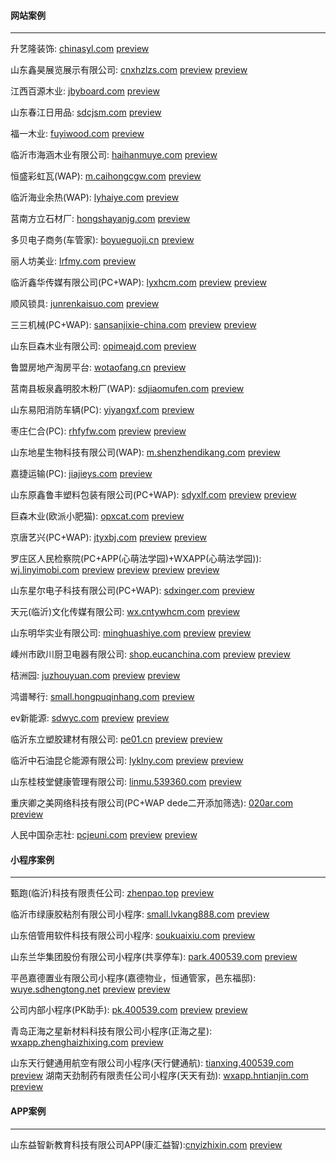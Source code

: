 #### 网站案例
******
升艺隆装饰: [chinasyl.com](http://chinasyl.com) 
[preview](https://github.com/alonesky0315/cases/raw/master/images/web/chinasyl.com.jpg?raw=true)

山东鑫昊展览展示有限公司: [cnxhzlzs.com](http://cnxhzlzs.com) 
[preview](https://github.com/alonesky0315/cases/raw/master/images/web/cnxhzlzs.com.jpg?raw=true) 
[preview](https://github.com/alonesky0315/cases/raw/master/images/wap/cnxhzlzs.com_wap.jpg?raw=true)

江西百源木业: [jbyboard.com](http://jbyboard.com)
[preview](https://github.com/alonesky0315/cases/raw/master/images/web/jbyboard.com.jpg?raw=true)

山东春江日用品: [sdcjsm.com](http://sdcjsm.com)
[preview](https://github.com/alonesky0315/cases/raw/master/images/web/sdcjsm.com.jpg?raw=true)

福一木业: [fuyiwood.com](http://fuyiwood.com) 
[preview](https://github.com/alonesky0315/cases/raw/master/images/web/fuyiwood.com.jpg?raw=true)

临沂市海涵木业有限公司: [haihanmuye.com](http://haihanmuye.com) 
[preview](https://github.com/alonesky0315/cases/raw/master/images/web/haihanmuye.com.jpg?raw=true)

恒盛彩虹瓦(WAP): [m.caihongcgw.com](http://m.caihongcgw.com) 
[preview](https://github.com/alonesky0315/cases/raw/master/images/wap/m.caihongcgw.com.jpg?raw=true)

临沂海业余热(WAP): [lyhaiye.com](http://lyhaiye.com/wap) 
[preview](https://github.com/alonesky0315/cases/raw/master/images/wap/lyhaiye.com_wap.jpg?raw=true)

莒南方立石材厂: [hongshayanjg.com](http://hongshayanjg.com) 
[preview](https://github.com/alonesky0315/cases/raw/master/images/web/hongshayanjg.com.jpg?raw=true)

多贝电子商务(车管家): [boyueguoji.cn](http://boyueguoji.cn) 
[preview](https://github.com/alonesky0315/cases/raw/master/images/wap/boyueguoji.cn.jpg?raw=true)

丽人坊美业: [lrfmy.com](http://lrfmy.com/wap) 
[preview](https://github.com/alonesky0315/cases/raw/master/images/wap/lrfmy.com_wap.jpg?raw=true)

临沂鑫华传媒有限公司(PC+WAP): [lyxhcm.com](http://lyxhcm.com) 
[preview](https://github.com/alonesky0315/cases/raw/master/images/web/lyxhcm.com.jpg?raw=true) 
[preview](https://github.com/alonesky0315/cases/raw/master/images/wap/lyxhcm.com_wap.jpg?raw=true)

顺风锁具: [junrenkaisuo.com](http://junrenkaisuo.com/wap) 
[preview](https://github.com/alonesky0315/cases/raw/master/images/wap/junrenkaisuo.com_wap.jpg?raw=true)

三三机械(PC+WAP): [sansanjixie-china.com](http://sansanjixie-china.com) 
[preview](https://github.com/alonesky0315/cases/raw/master/images/web/sansanjixie-china.com.jpg?raw=true) 
[preview](https://github.com/alonesky0315/cases/raw/master/images/wap/sansanjixie-china.com_wap.jpg?raw=true)

山东巨森木业有限公司: [opimeajd.com](http://opimeajd.com) 
[preview](https://github.com/alonesky0315/cases/raw/master/images/web/opimeajd.com.jpg?raw=true)

鲁盟房地产淘房平台: [wotaofang.cn](http://wotaofang.cn) 
[preview](https://github.com/alonesky0315/cases/raw/master/images/web/wotaofang.cn.jpg?raw=true)

莒南县板泉鑫明胶木粉厂(WAP): [sdjiaomufen.com](http://sdjiaomufen.com/index.php?g=Wap) 
[preview](https://github.com/alonesky0315/cases/raw/master/images/wap/sdjiaomufen.com_wap.jpg?raw=true)

山东易阳消防车辆(PC): [yiyangxf.com](http://yiyangxf.com) 
[preview](https://github.com/alonesky0315/cases/raw/master/images/web/yiyangxf.com.jpg?raw=true)

枣庄仁合(PC): [rhfyfw.com](http://rhfyfw.com) 
[preview](https://github.com/alonesky0315/cases/raw/master/images/web/rhfyfw.com.jpg?raw=true) 
[preview](https://github.com/alonesky0315/cases/raw/master/images/web/px.rhfyfw.com.jpg?raw=true)

山东地星生物科技有限公司(WAP): [m.shenzhendikang.com](http://m.shenzhendikang.com) 
[preview](https://github.com/alonesky0315/cases/raw/master/images/wap/m.shenzhendikang.com.jpg?raw=true)

嘉捷运输(PC): [jiajieys.com](http://jiajieys.com) 
[preview](https://github.com/alonesky0315/cases/raw/master/images/web/jiajieys.com.jpg?raw=true)

山东原鑫鲁丰塑料包装有限公司(PC+WAP): [sdyxlf.com](http://sdyxlf.com) 
[preview](https://github.com/alonesky0315/cases/raw/master/images/web/sdyxlf.com.jpg?raw=true) 
[preview](https://github.com/alonesky0315/cases/raw/master/images/wap/sdyxlf.com_wap.jpg?raw=true)

巨森木业(欧派小肥猫): [opxcat.com](http://opxcat.com) 
[preview](https://github.com/alonesky0315/cases/raw/master/images/web/opxcat.com.jpg?raw=true)

京唐艺兴(PC+WAP): [jtyxbj.com](http://jtyxbj.com) 
[preview](https://github.com/alonesky0315/cases/raw/master/images/web/jtyxbj.com.jpg?raw=true) 
[preview](https://github.com/alonesky0315/cases/raw/master/images/wap/jtyxbj.com_wap.jpg?raw=true)

罗庄区人民检察院(PC+APP(心萌法学园)+WXAPP(心萌法学园)): [wj.linyimobi.com](http://wj.linyimobi.com) 
[preview](https://github.com/alonesky0315/cases/raw/master/images/web/wj.linyimobi.com_1?raw=true)
[preview](https://github.com/alonesky0315/cases/raw/master/images/app/wj.linyimobi.com_1?raw=true)
[preview](https://github.com/alonesky0315/cases/raw/master/images/wxapp/wj.linyimobi.com_2?raw=true)
[preview](https://github.com/alonesky0315/cases/raw/master/images/app/wj.linyimobi.com_2?raw=true)

山东星尔电子科技有限公司(PC+WAP): [sdxinger.com](http://sdxinger.com)
[preview](https://github.com/alonesky0315/cases/raw/master/images/sdxinger.com.jpg?raw=true)

天元(临沂)文化传媒有限公司: [wx.cntywhcm.com](http://wx.cntywhcm.com)
[preview](https://github.com/alonesky0315/cases/raw/master/images/wap/wx.cntywhcm.com.jpg?raw=true)

山东明华实业有限公司: [minghuashiye.com](http://minghuashiye.com)
[preview](https://github.com/alonesky0315/cases/raw/master/images/minghuashiye.com.jpg?raw=true)
[preview](https://github.com/alonesky0315/cases/raw/master/images/wap/minghuashiye.com_wap.jpg?raw=true)

嵊州市欧川厨卫电器有限公司: [shop.eucanchina.com](http://shop.eucanchina.com)
[preview](https://github.com/alonesky0315/cases/raw/master/images/shop.eucanchina.com.jpg?raw=true)
[preview](https://github.com/alonesky0315/cases/raw/master/images/wap/shop.eucanchina.com_wap.jpg?raw=true)

桔洲园: [juzhouyuan.com](http://juzhouyuan.com)
[preview](https://github.com/alonesky0315/cases/raw/master/images/juzhouyuan.com.jpg?raw=true)
[preview](https://github.com/alonesky0315/cases/raw/master/images/wap/juzhouyuan.com_wap.jpg?raw=true)

鸿谱琴行: [small.hongpuqinhang.com](http://small.hongpuqinhang.com)
[preview](https://github.com/alonesky0315/cases/raw/master/images/wap/small.hongpuqinhang.com.jpg?raw=true)

ev新能源: [sdwyc.com](http://sdwyc.com)
[preview](https://github.com/alonesky0315/cases/raw/master/images/sdwyc.com.jpg?raw=true)
[preview](https://github.com/alonesky0315/cases/raw/master/images/wap/sdwyc.com_wap.jpg?raw=true)

临沂东立塑胶建材有限公司: [pe01.cn](http://pe01.cn)
[preview](https://github.com/alonesky0315/cases/raw/master/images/pe01.cn.jpg?raw=true)
[preview](https://github.com/alonesky0315/cases/raw/master/images/wap/pe01.cn_wap.jpg?raw=true)

临沂中石油昆仑能源有限公司: [lyklny.com](http://lyklny.com)
[preview](https://github.com/alonesky0315/cases/raw/master/images/lyklny.com.jpg?raw=true)
[preview](https://github.com/alonesky0315/cases/raw/master/images/wap/lyklny.com_wap.jpg?raw=true)

山东桂枝堂健康管理有限公司: [linmu.539360.com](http://linmu.539360.com)
[preview](https://github.com/alonesky0315/cases/raw/master/images/wap/linmu.539360.com_wap.jpg?raw=true)

重庆卿之美网络科技有限公司(PC+WAP dede二开添加筛选): [020ar.com](http://020ar.com)
[preview](https://github.com/alonesky0315/cases/raw/master/images/web/020ar.com.jpg?raw=true)

人民中国杂志社: [pcjeuni.com](http://pcjeuni.com)
[preview](https://github.com/alonesky0315/cases/raw/master/images/pcjeuni.com.jpg?raw=true)
[preview](https://github.com/alonesky0315/cases/raw/master/images/wap/pcjeuni.com_wap.jpg?raw=true)
 
#### 小程序案例
******
甄跑(临沂)科技有限责任公司: [zhenpao.top](https://zhenpao.top)
[preview](https://github.com/alonesky0315/cases/raw/master/images/wxapp/zhenpao.top.jpg?raw=true)

临沂市绿康胶粘剂有限公司小程序: [small.lvkang888.com](https://small.lvkang888.com)
[preview](https://github.com/alonesky0315/cases/raw/master/images/wxapp/small.lvkang888.com.jpg?raw=true)

山东倍管用软件科技有限公司小程序: [soukuaixiu.com](https://soukuaixiu.com)
[preview](https://github.com/alonesky0315/cases/raw/master/images/wxapp/soukuaixiu.com.jpg?raw=true)

山东兰华集团股份有限公司小程序(共享停车): [park.400539.com](https://park.400539.com)
[preview](https://github.com/alonesky0315/cases/raw/master/images/wxapp/park.400539.com.jpg?raw=true)

平邑嘉德置业有限公司小程序(嘉德物业，恒通管家，邑东福邸): [wuye.sdhengtong.net](https://wuye.sdhengtong.net)
[preview](https://github.com/alonesky0315/cases/raw/master/images/wxapp/wuye.sdhengtong.net.jpg?raw=true)
[preview](https://github.com/alonesky0315/cases/raw/master/images/wxapp/wuye.sdhengtong.net_staff.jpg?raw=true)

公司内部小程序(PK助手): [pk.400539.com](https://pk.400539.com)
[preview](https://github.com/alonesky0315/cases/raw/master/images/wxapp/pk.400539.com_1.jpg?raw=true)
[preview](https://github.com/alonesky0315/cases/raw/master/images/wxapp/pk.400539.com_2.jpg?raw=true)

青岛正海之星新材料科技有限公司小程序(正海之星): [wxapp.zhenghaizhixing.com](https://wxapp.zhenghaizhixing.com)
[preview](https://github.com/alonesky0315/cases/raw/master/images/wxapp/wxapp.zhenghaizhixing.com.jpg?raw=true)

山东天行健通用航空有限公司小程序(天行健通航): [tianxing.400539.com](https://tianxing.400539.com)
[preview](https://github.com/alonesky0315/cases/raw/master/images/wxapp/tianxing.400539.com.jpg?raw=true)
湖南天劲制药有限责任公司小程序(天天有劲): [wxapp.hntianjin.com](https://wxapp.hntianjin.com)
[preview](https://github.com/alonesky0315/cases/raw/master/images/wxapp/wxapp.hntianjin.com.jpg?raw=true)

#### APP案例
******
山东益智新教育科技有限公司APP(康汇益智):[cnyizhixin.com](https://cnyizhixin.com)
[preview](https://github.com/alonesky0315/cases/raw/master/images/app/cnyizhixin.com.jpg?raw=true)

























